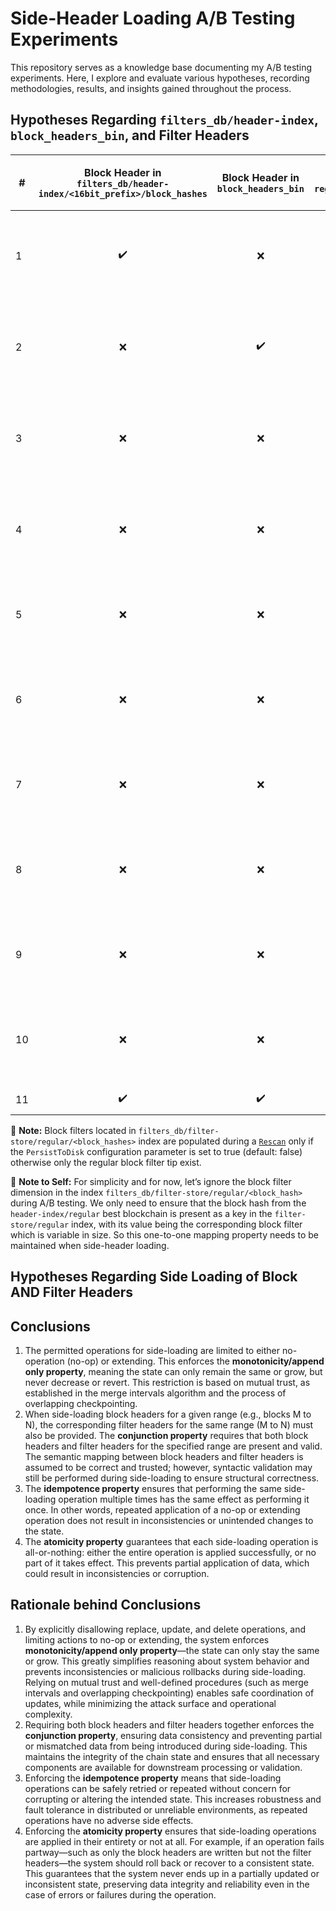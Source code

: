 # Side-Header Loading A/B Testing Experiments
This repository serves as a knowledge base documenting my A/B testing experiments. Here, I explore and evaluate various hypotheses, recording methodologies, results, and insights gained throughout the process.

## Hypotheses Regarding `filters_db/header-index`, `block_headers_bin`, and Filter Headers

| #  | Block Header in `filters_db/header-index/<16bit_prefix>/block_hashes` | Block Header in `block_headers_bin` | Filter Header in `reg_filter_headers_bin` | **Updating Bitcoin Tip (Manually)** | **Updating Regular Tip (Manually)** | Description | Variables | Default Outcome (`H₀`) | Accepted or Rejected |
|----|:----------------------------------------:|:-----------------------------------:|:-----------------------------------------:|:-----------------------------------:|:-----------------------------------:|:------------|:----------|:----------------------|:---------------------:|
| 1  | ✔️                                       | ❌                                  | ❌                                      | ❌                                  | ❌                                  | Header exists in `filters_db/header-index` but not in `block_headers_bin` | – | Error creating chain service: unable to read block header: `EOF` | Accepted            |
| 2  | ❌                                       | ✔️                                  | ❌                                      | ❌                                  | ❌                                  | Header not in `filters_db/header-index` but exists in `block_headers_bin` | – | Error creating chain service: target height not found in index  | Accepted            |
| 3  | ❌                                       | ❌                                  | ❌                                      | ❌                                  | ❌                                  | Removing Tail Header from both stores | Not updating chain tip for both btc and regular header | Error creating chain service: target height not found in index | Accepted            |
| 4  | ❌                                       | ❌                                  | ❌                                      | ✔️                                  | ❌                                  | Removing Tail Header from both stores | Updating chain tip for btc only and not regular header | Error creating chain service: target height not found in index | Accepted            |
| 5  | ❌                                       | ❌                                  | ❌                                      | ✔️                                  | ✔️                                  | Removing Tail Header from both stores | Updating chain tips for btc and regular header | `OK` | Accepted            |
| 6  | ❌                                       | ❌                                  | ❌                                      | ✔️                                  | ✔️                                  | Removing Tail Header from both stores | Updating chain tips for btc and regular header | `OK` and that Tail Filter header should be computed and indexed automatically | –                     |
| 7  | ❌                                       | ❌                                  | ✔️                                      | –                                   | –                                   | Removing Head Header from both stores | Not Removing Filter Header from store | `OK` | –                     |
| 8  | ❌                                       | ❌                                  | ❌                                      | –                                   | –                                   | Removing Head Header from both stores | Removing Filter Header from store | `OK` and that Head Filter header should be computed and indexed automatically | –                     |
| 9  | ❌                                       | ❌                                  | ❌                                      | –                                   | –                                   | Removing Middle Header from both stores | Not Removing Filter Header from store | `OK` | –                     |
| 10 | ❌                                       | ❌                                  | ❌                                      | –                                   | –                                   | Removing Middle Header from both stores | Removing Filter Header from store | `OK` and that Mid Filter header should be computed and indexed automatically | –                     |
| 11 | ✔️                                       | ✔️                                  | ✔️                                      | ❌                                  | ❌                                  | Header exists in both | – | `OK` | Accepted            |

📌 **Note:** Block filters located in `filters_db/filter-store/regular/<block_hashes>` index are populated during a [`Rescan`](https://github.com/lightninglabs/neutrino?tab=readme-ov-file#rescan) only if the `PersistToDisk` configuration parameter is set to true (default: false) otherwise only the regular block filter tip exist.

📌 **Note to Self:** For simplicity and for now, let’s ignore the block filter dimension in the index `filters_db/filter-store/regular/<block_hash>` during A/B testing.
We only need to ensure that the block hash from the `header-index/regular` best blockchain is present as a key in the `filter-store/regular` index, with its value being the corresponding block filter which is variable in size. So this one-to-one mapping property needs to be maintained when side-header loading.

## Hypotheses Regarding Side Loading of Block AND Filter Headers

## Conclusions

1. The permitted operations for side-loading are limited to either no-operation (no-op) or extending. This enforces the **monotonicity/append only property**, meaning the state can only remain the same or grow, but never decrease or revert. This restriction is based on mutual trust, as established in the merge intervals algorithm and the process of overlapping checkpointing.
2. When side-loading block headers for a given range (e.g., blocks M to N), the corresponding filter headers for the same range (M to N) must also be provided. The **conjunction property** requires that both block headers and filter headers for the specified range are present and valid. The semantic mapping between block headers and filter headers is assumed to be correct and trusted; however, syntactic validation may still be performed during side-loading to ensure structural correctness.
3. The **idempotence property** ensures that performing the same side-loading operation multiple times has the same effect as performing it once. In other words, repeated application of a no-op or extending operation does not result in inconsistencies or unintended changes to the state.
4. The **atomicity property** guarantees that each side-loading operation is all-or-nothing: either the entire operation is applied successfully, or no part of it takes effect. This prevents partial application of data, which could result in inconsistencies or corruption.

## Rationale behind Conclusions

1. By explicitly disallowing replace, update, and delete operations, and limiting actions to no-op or extending, the system enforces **monotonicity/append only property**—the state can only stay the same or grow. This greatly simplifies reasoning about system behavior and prevents inconsistencies or malicious rollbacks during side-loading. Relying on mutual trust and well-defined procedures (such as merge intervals and overlapping checkpointing) enables safe coordination of updates, while minimizing the attack surface and operational complexity.
2. Requiring both block headers and filter headers together enforces the **conjunction property**, ensuring data consistency and preventing partial or mismatched data from being introduced during side-loading. This maintains the integrity of the chain state and ensures that all necessary components are available for downstream processing or validation.
3. Enforcing the **idempotence property** means that side-loading operations can be safely retried or repeated without concern for corrupting or altering the intended state. This increases robustness and fault tolerance in distributed or unreliable environments, as repeated operations have no adverse side effects.
4. Enforcing the **atomicity property** ensures that side-loading operations are applied in their entirety or not at all. For example, if an operation fails partway—such as only the block headers are written but not the filter headers—the system should roll back or recover to a consistent state. This guarantees that the system never ends up in a partially updated or inconsistent state, preserving data integrity and reliability even in the case of errors or failures during the operation.

